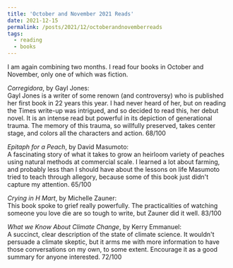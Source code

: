 ```yaml
---
title: 'October and November 2021 Reads'
date: 2021-12-15
permalink: /posts/2021/12/octoberandnovemberreads
tags:
  - reading
  - books
---
```


I am again combining two months. I read four books in October and November, only one of which was fiction.

_Corregidora_, by Gayl Jones:\
Gayl Jones is a writer of some renown (and controversy) who is published her first book in 22 years this year. I had never heard of her, but on reading the Times write-up was intrigued, and so decided to read this, her debut novel. It is an intense read but powerful in its depiction of generational trauma. The memory of this trauma, so willfully preserved, takes center stage, and colors all the characters and action. 68/100

_Epitaph for a Peach_, by David Masumoto:\
A fascinating story of what it takes to grow an heirloom variety of peaches using natural methods at commercial scale. I learned a lot about farming, and probably less than I should have about the lessons on life Masumoto tried to teach through allegory, because some of this book just didn't capture my attention. 65/100

_Crying in H Mart_, by Michelle Zauner:\
This book spoke to grief really powerfully. The practicalities of watching someone you love die are so tough to write, but Zauner did it well. 83/100

_What we Know About Climate Change_, by Kerry Emmanuel:\
A succinct, clear description of the state of climate science. It wouldn't persuade a climate skeptic, but it arms me with more information to have those conversations on my own, to some extent. Encourage it as a good summary for anyone interested. 72/100
